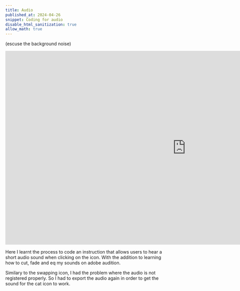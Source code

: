 ```yaml
---
title: Audio
published_at: 2024-04-26
snippet: Coding for audio 
disable_html_sanitization: true
allow_math: true
---
```

(escuse the background noise)
<iframe width="1124" height="604" src="https://www.youtube.com/embed/gd1M7kskj1g" title="Interactive Audio" frameborder="0" allow="accelerometer; autoplay; clipboard-write; encrypted-media; gyroscope; picture-in-picture; web-share" referrerpolicy="strict-origin-when-cross-origin" allowfullscreen></iframe>

Here I learnt the process to code an instruction that allows users to hear a short audio sound when clicking on the icon. With the addition to learning how to cut, fade and eq my sounds on adobe audition.

Similary to the swapping icon, I had the problem where the audio is not registered properly. So I had to export the audio again in order to get the sound for the cat icon to work. 